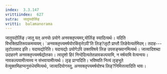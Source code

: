 ```yaml
---
index:  3.3.147
vrittiindex:  627
sutra:  जातुयदोर्लिङ्
vritti:  balamanorama 
---
```


जातुयदोर्लिङ्।जातु यत् अनयोः प्रयोगे अनवक्लृप्त्यमर्,योर्लिङ् स्यादित्यर्थः। यदिति विभक्तिप्रतिरूपकमव्ययम्। `अनवक्लृप्त्यमर्षयोरकिंवृत्तेऽपी'ति लिङ्?लृटौ प्राप्तौ लिङेवेत्यर्तमिदम्। तदाह--- लृटोऽपवाद इति। यदायद्योरिति। यदायद्योः प्रयोगेऽपि उक्तविषये लिङ उपसङ्ख्यानमित्यर्थः। जात्वादिशब्दा उदाहरणे अनवक्लृप्त्यमर्षद्योतकाः। त्वादृशो हिरं निन्देदित्यतेतन्नावकल्पयामि, न मर्षयामि वेत्यन्वयः। नावकल्पयामीत्यस्य न संभवायामीत्यर्थः। लृङ् प्राग्वदिति। भविष्यति नित्यं लृङ्भूते वेत्युक्तमिहाप्यनुसंधेयमित्यर्थः, जात्वादियोगस्तु, अनवक्लृप्त्यमर्षयोश्च लिङ्?निमित्तत्वादिति भावः।

